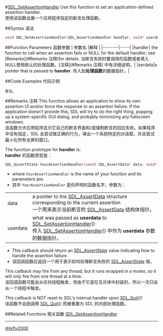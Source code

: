 #[SDL_SetAssertionHandler](https://wiki.libsdl.org/SDL_SetAssertionHandler)
Use this function to set an application-defined assertion handler.  
使用该函数设置一个应用程序指定的断言处理函数。

##Syntax 语法
```C
void SDL_SetAssertionHandler(SDL_AssertionHandler handler, void* userdata)
```

##Function Parameters 函数参数
| 参数名 |解释 |
|--------|-----|
|handler| the function to call when an assertion fails or NULL for the default handler; see [Remarks](#Remarks 注释)for details. 当断言失败时要调用的函数或者填入NULL使用默认的处理函数。[注释](#Remarks 注释) 中有详细说明。|
|serdata|a pointer that is passed to **handler**. 传入到**处理函数**的数据指针。|

##Code Examples 代码示例
```
暂无。
```

##Remarks 注释
This function allows an application to show its own assertion UI and/or force the response to an assertion failure. If the application doesn't provide this, SDL will try to do the right thing, popping up a system-specific GUI dialog, and probably minimizing any fullscreen windows.  
该函数允许应用程序显示它自己的断言界面和/或强制断言的回应失败。如果程序中没有指定，SDL 会尝试做正确的行为，弹出一个系统特定的对话框，并且尝试最小化所有全屏的窗口。

The function prototype for **handler** is:  
**handler** 的函数原型是：
```C
SDL_AssertState YourAssertionHandler(const SDL_AssertData* data, void* userdata)
```

* where `YourAssertionHandler` is the name of your function and its parameters are:
* 其中 `YourAssertionHandler` 是你声明的函数名字，参数为：
<table>
<tr><td>data</td><td>a pointer to the <a href="../Structures/SDL_AssertData">SDL_AssertData</a> structure corresponding to the current assertion<br/>
一个用来表示当前断言的 <a href="../Structures/SDL_AssertData">SDL_AssertData</a> 结构体指针。</td></tr>
<tr><td>userdata</td><td>what was passed as <b>userdata</b> to <a href="SDL_SetAssertionHandler.md">SDL_SetAssertionHandler</a>()<br/>
传入 <a href="SDL_SetAssertionHandler.md">SDL_SetAssertionHandler</a>() 中作为 <b>userdata</b> 参数的数据指针。</td></tr>
</table>

* This callback should return an [SDL_AssertState](../Enumerations/SDL_AssertState.md) value indicating how to handle the assertion failure.
* 该回调函数应返回一个用于表示如何处理断言失败的 [SDL_AssertState](../Enumerations/SDL_AssertState.md) 值。

This callback may fire from any thread, but it runs wrapped in a mutex, so it will only fire from one thread at a time.  
该回调函数可能会从任何线程触发，但由于它是在互斥体中封装的，所以一次只会从一个线程中触发。

This callback is NOT reset to SDL's internal handler upon [SDL_Quit](SDL_Quit.md)()!  
该函数不会因调用 [SDL_Quit](SDL_Quit.md)() 而被重置为 SDL 的内部处理函数。

##Related Functions 相关函数
[SDL_GetAssertionHandler](SDL_GetAssertionHandler.md)

---
@[lxfly2000](https://github.com/lxfly2000)
